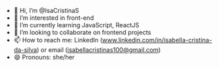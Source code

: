 - 👋 Hi, I’m @IsaCristinaS
- 👀 I’m interested in front-end
- 🌱 I’m currently learning JavaScript, ReactJS
- 💞️ I’m looking to collaborate on frontend projects
- 📫 How to reach me: LinkedIn (www.linkedin.com/in/isabella-cristina-da-silva) or email (isabellacristinas100@gmail.com)
- 😄 Pronouns: she/her

<!---
IsaCristinaS/IsaCristinaS is a ✨ special ✨ repository because its `README.md` (this file) appears on your GitHub profile.
You can click the Preview link to take a look at your changes.
--->
